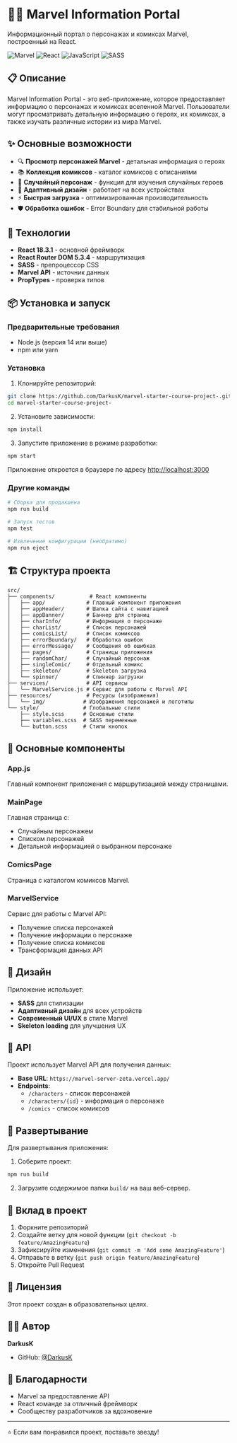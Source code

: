 # 🦸‍♂️ Marvel Information Portal

Информационный портал о персонажах и комиксах Marvel, построенный на React.

![Marvel](https://img.shields.io/badge/Marvel-DC143C?style=for-the-badge&logo=marvel&logoColor=white)
![React](https://img.shields.io/badge/React-20232A?style=for-the-badge&logo=react&logoColor=61DAFB)
![JavaScript](https://img.shields.io/badge/JavaScript-F7DF1E?style=for-the-badge&logo=javascript&logoColor=black)
![SASS](https://img.shields.io/badge/SASS-CC6699?style=for-the-badge&logo=sass&logoColor=white)

## 📋 Описание

Marvel Information Portal - это веб-приложение, которое предоставляет информацию о персонажах и комиксах вселенной Marvel. Пользователи могут просматривать детальную информацию о героях, их комиксах, а также изучать различные истории из мира Marvel.

## ✨ Основные возможности

- 🔍 **Просмотр персонажей Marvel** - детальная информация о героях
- 📚 **Коллекция комиксов** - каталог комиксов с описаниями
- 🎲 **Случайный персонаж** - функция для изучения случайных героев
- 📱 **Адаптивный дизайн** - работает на всех устройствах
- ⚡ **Быстрая загрузка** - оптимизированная производительность
- 🛡️ **Обработка ошибок** - Error Boundary для стабильной работы

## 🚀 Технологии

- **React 18.3.1** - основной фреймворк
- **React Router DOM 5.3.4** - маршрутизация
- **SASS** - препроцессор CSS
- **Marvel API** - источник данных
- **PropTypes** - проверка типов

## 📦 Установка и запуск

### Предварительные требования

- Node.js (версия 14 или выше)
- npm или yarn

### Установка

1. Клонируйте репозиторий:
```bash
git clone https://github.com/DarkusK/marvel-starter-course-project-.git
cd marvel-starter-course-project-
```

2. Установите зависимости:
```bash
npm install
```

3. Запустите приложение в режиме разработки:
```bash
npm start
```

Приложение откроется в браузере по адресу [http://localhost:3000](http://localhost:3000)

### Другие команды

```bash
# Сборка для продакшена
npm run build

# Запуск тестов
npm test

# Извлечение конфигурации (необратимо)
npm run eject
```

## 🏗️ Структура проекта

```
src/
├── components/           # React компоненты
│   ├── app/             # Главный компонент приложения
│   ├── appHeader/       # Шапка сайта с навигацией
│   ├── appBanner/       # Баннер для страниц
│   ├── charInfo/        # Информация о персонаже
│   ├── charList/        # Список персонажей
│   ├── comicsList/      # Список комиксов
│   ├── errorBoundary/   # Обработка ошибок
│   ├── errorMessage/    # Сообщения об ошибках
│   ├── pages/           # Страницы приложения
│   ├── randomChar/      # Случайный персонаж
│   ├── singleComic/     # Отдельный комикс
│   ├── skeleton/        # Skeleton загрузка
│   └── spinner/         # Спиннер загрузки
├── services/            # API сервисы
│   └── MarvelService.js # Сервис для работы с Marvel API
├── resources/           # Ресурсы (изображения)
│   └── img/            # Изображения персонажей и логотипы
└── style/              # Глобальные стили
    ├── style.scss      # Основные стили
    ├── variables.scss  # SASS переменные
    └── button.scss     # Стили кнопок
```

## 🎯 Основные компоненты

### App.js
Главный компонент приложения с маршрутизацией между страницами.

### MainPage
Главная страница с:
- Случайным персонажем
- Списком персонажей
- Детальной информацией о выбранном персонаже

### ComicsPage
Страница с каталогом комиксов Marvel.

### MarvelService
Сервис для работы с Marvel API:
- Получение списка персонажей
- Получение информации о персонаже
- Получение списка комиксов
- Трансформация данных API

## 🎨 Дизайн

Приложение использует:
- **SASS** для стилизации
- **Адаптивный дизайн** для всех устройств
- **Современный UI/UX** в стиле Marvel
- **Skeleton loading** для улучшения UX

## 🔧 API

Проект использует Marvel API для получения данных:
- **Base URL**: `https://marvel-server-zeta.vercel.app/`
- **Endpoints**: 
  - `/characters` - список персонажей
  - `/characters/{id}` - информация о персонаже
  - `/comics` - список комиксов

## 🚀 Развертывание

Для развертывания приложения:

1. Соберите проект:
```bash
npm run build
```

2. Загрузите содержимое папки `build/` на ваш веб-сервер.

## 🤝 Вклад в проект

1. Форкните репозиторий
2. Создайте ветку для новой функции (`git checkout -b feature/AmazingFeature`)
3. Зафиксируйте изменения (`git commit -m 'Add some AmazingFeature'`)
4. Отправьте в ветку (`git push origin feature/AmazingFeature`)
5. Откройте Pull Request

## 📝 Лицензия

Этот проект создан в образовательных целях.

## 👨‍💻 Автор

**DarkusK**
- GitHub: [@DarkusK](https://github.com/DarkusK)

## 🙏 Благодарности

- Marvel за предоставление API
- React команде за отличный фреймворк
- Сообществу разработчиков за вдохновение

---

⭐ Если вам понравился проект, поставьте звезду!